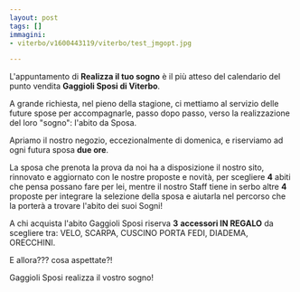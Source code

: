 ```yaml
---
layout: post
tags: []
immagini:
- viterbo/v1600443119/viterbo/test_jmgopt.jpg

---
```

L'appuntamento di **Realizza il tuo sogno** è il più atteso del calendario del punto vendita **Gaggioli Sposi di Viterbo**.

A grande richiesta, nel pieno della stagione, ci mettiamo al servizio delle future spose per accompagnarle, passo dopo passo, verso la realizzazione del loro "sogno": l'abito da Sposa.

Apriamo il nostro negozio, eccezionalmente di domenica, e riserviamo ad ogni futura sposa **due ore**.

La sposa che prenota la prova da noi ha a disposizione il nostro sito, rinnovato e aggiornato con le nostre proposte e novità, per scegliere **4** abiti che pensa possano fare per lei, mentre il nostro Staff tiene in serbo altre **4** proposte per integrare la selezione della sposa e aiutarla nel percorso che la porterà a trovare l'abito dei suoi Sogni!

A chi acquista l'abito Gaggioli Sposi riserva **3**  **accessori IN REGALO** da scegliere tra: VELO, SCARPA, CUSCINO PORTA FEDI, DIADEMA, ORECCHINI.

E allora??? cosa aspettate?!

Gaggioli Sposi realizza il vostro sogno!